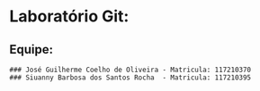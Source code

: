 # Laboratório Git:
 ## Equipe:
    ### José Guilherme Coelho de Oliveira - Matricula: 117210370
    ### Siuanny Barbosa dos Santos Rocha  - Matricula: 117210395
